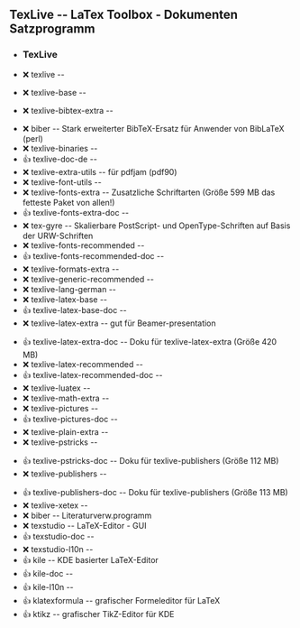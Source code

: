 ##  TexLive  -- LaTex Toolbox - Dokumenten Satzprogramm 

- ###  TexLive

- :x:  texlive  --
- :x:  texlive-base  --
- :x:  texlive-bibtex-extra  --

[//]: # (Carsten: biber ist notwendig für Daniels Vorlage)
 - :x:  biber  --  Stark erweiterter BibTeX-Ersatz für Anwender von BibLaTeX (perl)
- :x:  texlive-binaries  --
- :+1:  texlive-doc-de  --
- :x:  texlive-extra-utils  --		für pdfjam (pdf90)
- :x:  texlive-font-utils  --
- :x:  texlive-fonts-extra  -- Zusatzliche Schriftarten                     (Größe 599 MB das fetteste Paket von allen!)
- :+1:  texlive-fonts-extra-doc  --
- :x:  tex-gyre  -- 	Skalierbare PostScript- und OpenType-Schriften auf Basis der URW-Schriften
- :x:  texlive-fonts-recommended  --
- :+1:  texlive-fonts-recommended-doc  --
- :x:  texlive-formats-extra  --
- :x:  texlive-generic-recommended  --
- :x:  texlive-lang-german  --
- :x:  texlive-latex-base  --
- :+1:  texlive-latex-base-doc  --
- :x:  texlive-latex-extra  --		gut für Beamer-presentation

[//]: # (Dies dürfte die fetteste Doku sein! Leider wird sie von texlive-latex-extra automatisch nachgezogen, auch wenn man das garnicht möchte.)
- :+1:  texlive-latex-extra-doc  -- Doku für texlive-latex-extra        (Größe 420 MB)
- :x:  texlive-latex-recommended  --
- :+1:  texlive-latex-recommended-doc  --
- :x:  texlive-luatex  --
- :x:  texlive-math-extra  --
- :x:  texlive-pictures  --
- :+1:  texlive-pictures-doc  --
- :x:  texlive-plain-extra  --
- :x:  texlive-pstricks  --

[//]: # (Wird leider von texlive-pstricks automatisch nachgezogen, auch wenn man das garnicht möchte.)
- :+1:  texlive-pstricks-doc  --   Doku für texlive-publishers         (Größe 112 MB)
- :x:  texlive-publishers  --

[//]: # (Wird leider von texlive-publishers automatisch nachgezogen, auch wenn man das garnicht möchte.)
- :+1:  texlive-publishers-doc  --  Doku für texlive-publishers         (Größe 113 MB)
- :x:  texlive-xetex  --
- :x:  biber  --		Literaturverw.programm
- :x:  texstudio  --		LaTeX-Editor - GUI
- :+1:  texstudio-doc  --
- :x:  texstudio-l10n  --
- :+1:  kile  --		KDE basierter LaTeX-Editor
- :+1:  kile-doc  --
- :+1:  kile-l10n  --
- :+1:  klatexformula  -- grafischer Formeleditor für LaTeX
- :+1:  ktikz  -- grafischer TikZ-Editor für KDE

